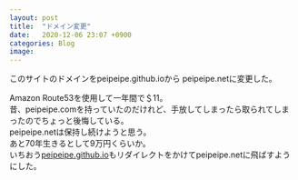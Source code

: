 ```yaml
---
layout: post
title:  "ドメイン変更"
date:   2020-12-06 23:07 +0900
categories: Blog
image: 
---
```

このサイトのドメインをpeipeipe.github.ioから peipeipe.netに変更した。    

Amazon Route53を使用して一年間で＄11。  
昔、peipeipe.comを持っていたのだけれど、手放してしまったら取られてしまったのでちょっと後悔している。  
peipeipe.netは保持し続けようと思う。  
あと70年生きるとして9万円くらいか。  
いちおう[peipeipe.github.io](https://peipeipe.github.io/)もリダイレクトをかけてpeipeipe.netに飛ばすようにした。